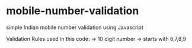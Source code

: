 # mobile-number-validation
simple Indian mobile number validation using Javascript

Validation Rules used in this code:
-> 10 digit number
-> starts with 6,7,8,9
